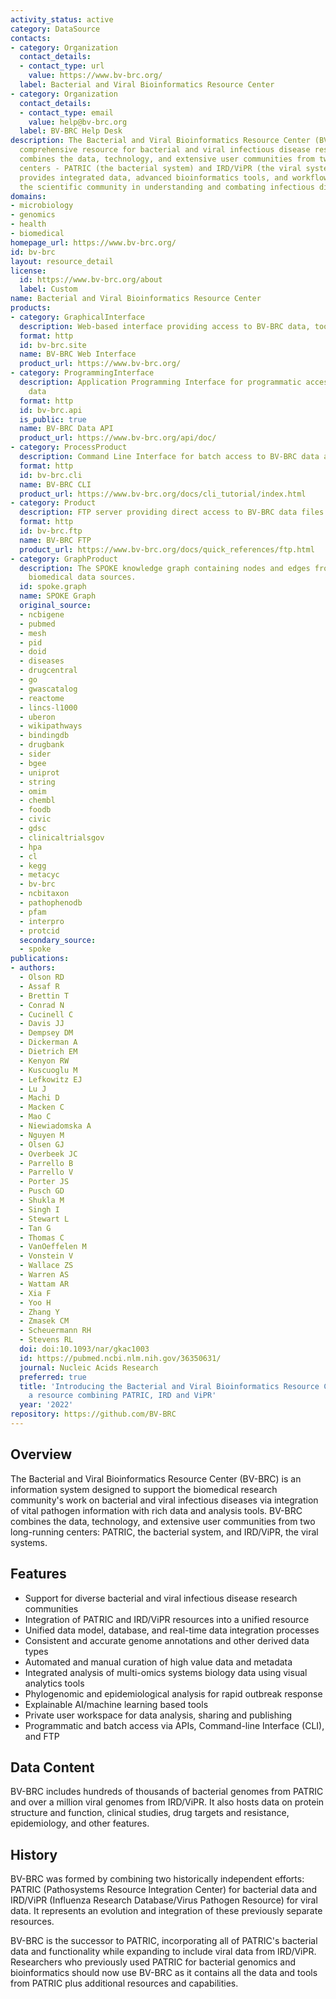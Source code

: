 ```yaml
---
activity_status: active
category: DataSource
contacts:
- category: Organization
  contact_details:
  - contact_type: url
    value: https://www.bv-brc.org/
  label: Bacterial and Viral Bioinformatics Resource Center
- category: Organization
  contact_details:
  - contact_type: email
    value: help@bv-brc.org
  label: BV-BRC Help Desk
description: The Bacterial and Viral Bioinformatics Resource Center (BV-BRC) is a
  comprehensive resource for bacterial and viral infectious disease research that
  combines the data, technology, and extensive user communities from two long-running
  centers - PATRIC (the bacterial system) and IRD/ViPR (the viral systems). BV-BRC
  provides integrated data, advanced bioinformatics tools, and workflows to support
  the scientific community in understanding and combating infectious diseases.
domains:
- microbiology
- genomics
- health
- biomedical
homepage_url: https://www.bv-brc.org/
id: bv-brc
layout: resource_detail
license:
  id: https://www.bv-brc.org/about
  label: Custom
name: Bacterial and Viral Bioinformatics Resource Center
products:
- category: GraphicalInterface
  description: Web-based interface providing access to BV-BRC data, tools, and services
  format: http
  id: bv-brc.site
  name: BV-BRC Web Interface
  product_url: https://www.bv-brc.org/
- category: ProgrammingInterface
  description: Application Programming Interface for programmatic access to BV-BRC
    data
  format: http
  id: bv-brc.api
  is_public: true
  name: BV-BRC Data API
  product_url: https://www.bv-brc.org/api/doc/
- category: ProcessProduct
  description: Command Line Interface for batch access to BV-BRC data and services
  format: http
  id: bv-brc.cli
  name: BV-BRC CLI
  product_url: https://www.bv-brc.org/docs/cli_tutorial/index.html
- category: Product
  description: FTP server providing direct access to BV-BRC data files
  format: http
  id: bv-brc.ftp
  name: BV-BRC FTP
  product_url: https://www.bv-brc.org/docs/quick_references/ftp.html
- category: GraphProduct
  description: The SPOKE knowledge graph containing nodes and edges from multiple
    biomedical data sources.
  id: spoke.graph
  name: SPOKE Graph
  original_source:
  - ncbigene
  - pubmed
  - mesh
  - pid
  - doid
  - diseases
  - drugcentral
  - go
  - gwascatalog
  - reactome
  - lincs-l1000
  - uberon
  - wikipathways
  - bindingdb
  - drugbank
  - sider
  - bgee
  - uniprot
  - string
  - omim
  - chembl
  - foodb
  - civic
  - gdsc
  - clinicaltrialsgov
  - hpa
  - cl
  - kegg
  - metacyc
  - bv-brc
  - ncbitaxon
  - pathophenodb
  - pfam
  - interpro
  - protcid
  secondary_source:
  - spoke
publications:
- authors:
  - Olson RD
  - Assaf R
  - Brettin T
  - Conrad N
  - Cucinell C
  - Davis JJ
  - Dempsey DM
  - Dickerman A
  - Dietrich EM
  - Kenyon RW
  - Kuscuoglu M
  - Lefkowitz EJ
  - Lu J
  - Machi D
  - Macken C
  - Mao C
  - Niewiadomska A
  - Nguyen M
  - Olsen GJ
  - Overbeek JC
  - Parrello B
  - Parrello V
  - Porter JS
  - Pusch GD
  - Shukla M
  - Singh I
  - Stewart L
  - Tan G
  - Thomas C
  - VanOeffelen M
  - Vonstein V
  - Wallace ZS
  - Warren AS
  - Wattam AR
  - Xia F
  - Yoo H
  - Zhang Y
  - Zmasek CM
  - Scheuermann RH
  - Stevens RL
  doi: doi:10.1093/nar/gkac1003
  id: https://pubmed.ncbi.nlm.nih.gov/36350631/
  journal: Nucleic Acids Research
  preferred: true
  title: 'Introducing the Bacterial and Viral Bioinformatics Resource Center (BV-BRC):
    a resource combining PATRIC, IRD and ViPR'
  year: '2022'
repository: https://github.com/BV-BRC
---
```

## Overview

The Bacterial and Viral Bioinformatics Resource Center (BV-BRC) is an information system designed to support the biomedical research community's work on bacterial and viral infectious diseases via integration of vital pathogen information with rich data and analysis tools. BV-BRC combines the data, technology, and extensive user communities from two long-running centers: PATRIC, the bacterial system, and IRD/ViPR, the viral systems.

## Features

- Support for diverse bacterial and viral infectious disease research communities
- Integration of PATRIC and IRD/ViPR resources into a unified resource
- Unified data model, database, and real-time data integration processes
- Consistent and accurate genome annotations and other derived data types
- Automated and manual curation of high value data and metadata
- Integrated analysis of multi-omics systems biology data using visual analytics tools
- Phylogenomic and epidemiological analysis for rapid outbreak response
- Explainable AI/machine learning based tools
- Private user workspace for data analysis, sharing and publishing
- Programmatic and batch access via APIs, Command-line Interface (CLI), and FTP

## Data Content

BV-BRC includes hundreds of thousands of bacterial genomes from PATRIC and over a million viral genomes from IRD/ViPR. It also hosts data on protein structure and function, clinical studies, drug targets and resistance, epidemiology, and other features.

## History

BV-BRC was formed by combining two historically independent efforts: PATRIC (Pathosystems Resource Integration Center) for bacterial data and IRD/ViPR (Influenza Research Database/Virus Pathogen Resource) for viral data. It represents an evolution and integration of these previously separate resources.

BV-BRC is the successor to PATRIC, incorporating all of PATRIC's bacterial data and functionality while expanding to include viral data from IRD/ViPR. Researchers who previously used PATRIC for bacterial genomics and bioinformatics should now use BV-BRC as it contains all the data and tools from PATRIC plus additional resources and capabilities.